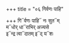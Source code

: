 +++
title = "०६ गिर्वणः पाहि"

+++
गि᳓र्वणः पाहि᳓ नः सुत᳓म्  
म᳓धोर् धा᳓राभिर् अज्यसे  
इ᳓न्द्र त्वा᳓दातम् इ᳓द् य᳓शः